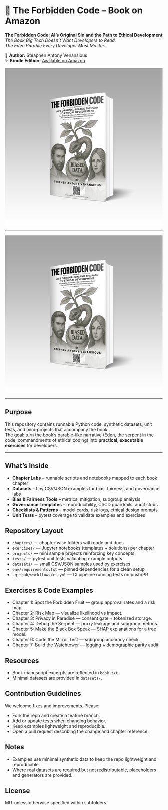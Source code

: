 # 📖 The Forbidden Code – Book on Amazon

**The Forbidden Code: AI’s Original Sin and the Path to Ethical Development**  
*The Book Big Tech Doesn’t Want Developers to Read.*  
*The Eden Parable Every Developer Must Master.*

👤 **Author:** Steaphen Antony Venansious  
✨ **Kindle Edition:** [Available on Amazon](https://www.amazon.com/dp/B0FSL9RKM5)

![The Forbidden Code – Book Cover](https://github.com/smartkuttan/the-forbidden-code-book/blob/main/The%20Forbidden%20Code%20KDP%20MOCKUP%20(2).jpg?raw=true)



---

![The Forbidden Code – Book Cover](https://github.com/smartkuttan/the-forbidden-code-book/blob/main/The%20Forbidden%20Code%20KDP%20MOCKUP%20(2).jpg?raw=true)

---

## Purpose

This repository contains runnable Python code, synthetic datasets, unit tests, and mini-projects that accompany the book.  
The goal: turn the book’s parable-like narrative (Eden, the serpent in the code, commandments of ethical coding) into **practical, executable exercises** for developers.

---

## What’s Inside

- **Chapter Labs** – runnable scripts and notebooks mapped to each book chapter  
- **Datasets** – tiny CSV/JSON examples for bias, fairness, and governance labs  
- **Bias & Fairness Tools** – metrics, mitigation, subgroup analysis  
- **Governance Templates** – reproducibility, CI/CD guardrails, audit stubs  
- **Checklists & Patterns** – model cards, risk logs, ethical design prompts  
- **Unit Tests** – pytest coverage to validate examples and exercises

Repository Layout
-----------------
- `chapters/` — chapter‑wise folders with code and docs
- `exercises/` — Jupyter notebooks (templates + solutions) per chapter
- `projects/` — mini sample projects reinforcing key concepts
- `tests/` — pytest unit tests validating example outputs
- `datasets/` — small CSV/JSON samples used by exercises
- `env/requirements.txt` — pinned dependencies for a clean setup
- `.github/workflows/ci.yml` — CI pipeline running tests on push/PR

Exercises & Code Examples
-------------------------
- Chapter 1: Spot the Forbidden Fruit — group approval rates and a risk map.
- Chapter 2: Risk Map — visualize likelihood vs impact.
- Chapter 3: Privacy in Paradise — consent gate + tokenized storage.
- Chapter 4: Debug the Serpent — proxy leakage and subgroup metrics.
- Chapter 5: Make the Black Box Speak — SHAP explanations for a tree model.
- Chapter 6: Code the Mirror Test — subgroup accuracy check.
- Chapter 7: Build the Watchtower — logging + demographic parity audit.

Resources
---------
- Book manuscript excerpts are reflected in `book.txt`.
- Minimal datasets are provided in `datasets/`.

Contribution Guidelines
-----------------------
We welcome fixes and improvements. Please:
- Fork the repo and create a feature branch.
- Add or update tests when changing behavior.
- Keep examples lightweight and reproducible.
- Open a pull request describing the change and chapter reference.

Notes
-----
- Examples use minimal synthetic data to keep the repo lightweight and reproducible.
- Where real datasets are required but not redistributable, placeholders and generators are provided.

License
-------
MIT unless otherwise specified within subfolders.


